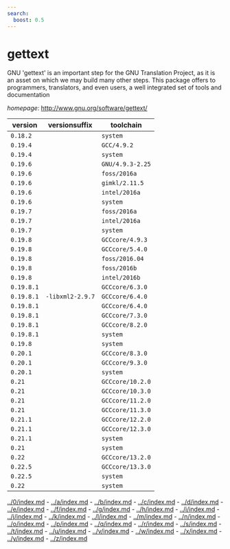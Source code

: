 ```yaml
---
search:
  boost: 0.5
---
```

# gettext

GNU 'gettext' is an important step for the GNU Translation Project, as it is an asset on which we may build many other steps. This package offers to programmers, translators, and even users, a well integrated set of tools and documentation

*homepage*: <http://www.gnu.org/software/gettext/>

version | versionsuffix | toolchain
--------|---------------|----------
``0.18.2`` |  | ``system``
``0.19.4`` |  | ``GCC/4.9.2``
``0.19.4`` |  | ``system``
``0.19.6`` |  | ``GNU/4.9.3-2.25``
``0.19.6`` |  | ``foss/2016a``
``0.19.6`` |  | ``gimkl/2.11.5``
``0.19.6`` |  | ``intel/2016a``
``0.19.6`` |  | ``system``
``0.19.7`` |  | ``foss/2016a``
``0.19.7`` |  | ``intel/2016a``
``0.19.7`` |  | ``system``
``0.19.8`` |  | ``GCCcore/4.9.3``
``0.19.8`` |  | ``GCCcore/5.4.0``
``0.19.8`` |  | ``foss/2016.04``
``0.19.8`` |  | ``foss/2016b``
``0.19.8`` |  | ``intel/2016b``
``0.19.8.1`` |  | ``GCCcore/6.3.0``
``0.19.8.1`` | ``-libxml2-2.9.7`` | ``GCCcore/6.4.0``
``0.19.8.1`` |  | ``GCCcore/6.4.0``
``0.19.8.1`` |  | ``GCCcore/7.3.0``
``0.19.8.1`` |  | ``GCCcore/8.2.0``
``0.19.8.1`` |  | ``system``
``0.19.8`` |  | ``system``
``0.20.1`` |  | ``GCCcore/8.3.0``
``0.20.1`` |  | ``GCCcore/9.3.0``
``0.20.1`` |  | ``system``
``0.21`` |  | ``GCCcore/10.2.0``
``0.21`` |  | ``GCCcore/10.3.0``
``0.21`` |  | ``GCCcore/11.2.0``
``0.21`` |  | ``GCCcore/11.3.0``
``0.21.1`` |  | ``GCCcore/12.2.0``
``0.21.1`` |  | ``GCCcore/12.3.0``
``0.21.1`` |  | ``system``
``0.21`` |  | ``system``
``0.22`` |  | ``GCCcore/13.2.0``
``0.22.5`` |  | ``GCCcore/13.3.0``
``0.22.5`` |  | ``system``
``0.22`` |  | ``system``

[../0/index.md](0) - [../a/index.md](a) - [../b/index.md](b) - [../c/index.md](c) - [../d/index.md](d) - [../e/index.md](e) - [../f/index.md](f) - [../g/index.md](g) - [../h/index.md](h) - [../i/index.md](i) - [../j/index.md](j) - [../k/index.md](k) - [../l/index.md](l) - [../m/index.md](m) - [../n/index.md](n) - [../o/index.md](o) - [../p/index.md](p) - [../q/index.md](q) - [../r/index.md](r) - [../s/index.md](s) - [../t/index.md](t) - [../u/index.md](u) - [../v/index.md](v) - [../w/index.md](w) - [../x/index.md](x) - [../y/index.md](y) - [../z/index.md](z)


